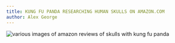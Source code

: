 ```yaml
---
title: KUNG FU PANDA RESEARCHING HUMAN SKULLS ON AMAZON.COM
author: Alex George
---
```


<img src="../KUNG FU PANDA RESEARCHING HUMAN SKULLS ON AMAZON.COM.png" alt="various images of amazon reviews of skulls with kung fu panda">